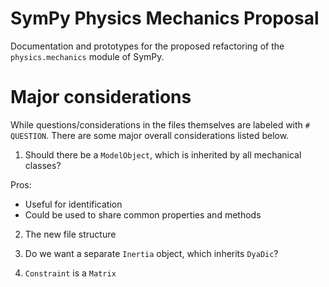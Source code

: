 # SymPy Physics Mechanics Proposal

Documentation and prototypes for the proposed refactoring of the `physics.mechanics` module of SymPy.

# Major considerations

While questions/considerations in the files themselves are labeled with `# QUESTION`. There are some major overall considerations listed below.

1. Should there be a `ModelObject`, which is inherited by all mechanical classes?

Pros:
- Useful for identification
- Could be used to share common properties and methods

2. The new file structure

3. Do we want a separate `Inertia` object, which inherits `DyaDic`?

4. `Constraint` is a `Matrix`
